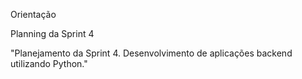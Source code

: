 Orientação	

Planning da Sprint 4	

"Planejamento da Sprint 4.
Desenvolvimento de aplicações backend utilizando Python."